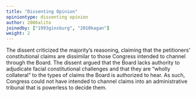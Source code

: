 ```yaml
---
title: "Dissenting Opinion"
opiniontype: dissenting opinion
author: 2006alito
joinedby: ["1993ginsburg", "2010kagan"]
weight: 2
---
```

The dissent criticized the majority’s reasoning, claiming that the petitioners’ constitutional claims are dissimilar to those Congress intended to channel through the Board. The dissent argued that the Board lacks authority to adjudicate facial constitutional challenges and that they are “wholly collateral” to the types of claims the Board is authorized to hear. As such, Congress could not have intended to channel claims into an administrative tribunal that is powerless to decide them.